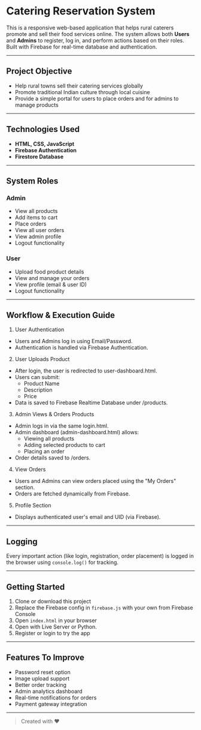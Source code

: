 #  Catering Reservation System

This is a responsive web-based application that helps rural caterers promote and sell their food services online. The system allows both **Users** and **Admins** to register, log in, and perform actions based on their roles.
Built with Firebase for real-time database and authentication.

---

##  Project Objective

- Help rural towns sell their catering services globally
- Promote traditional Indian culture through local cuisine
- Provide a simple portal for users to place orders and for admins to manage products

---

##  Technologies Used

- **HTML, CSS, JavaScript**
- **Firebase Authentication**
- **Firestore Database**

---

##  System Roles

### Admin
-  View all products
- Add items to cart
- Place orders
- View all user orders
- View admin profile
- Logout functionality

### User
- Upload food product details
- View and manage your orders
- View profile (email & user ID)
- Logout functionality

---
<!-- 
## 📁 Project Files
CATERING RESERVATION/
│
├── admin-dashboard.html       # Admin UI
├── admin.js                   # Admin logic
├── auth.js                    # Auth/login logic
├── dashboard.css              # Combined Admin/User dashboard styles
├── firebase.js                # Firebase config
├── index.html                 # Homepage (optional)
├── login.html                 # Login screen
├── orders.html                # (Deprecated if dashboard is unified)
├── upload.html                # (Deprecated if dashboard is unified)
├── package.json               # Node config (if using tools)
├── ReadMe.md                  # Project documentation ✅
├── style.css / style1.css     # Old or separate stylesheets
├── user-dashboard.html        # User dashboard
├── user.js                    # User logic
└── node_modules/              # (if used with npm or local dev tools) -->

## Workflow & Execution Guide
 1. User Authentication
- Users and Admins log in using Email/Password.
- Authentication is handled via Firebase Authentication.

 2. User Uploads Product
- After login, the user is redirected to user-dashboard.html.
- Users can submit:
    - Product Name
    - Description
    - Price
- Data is saved to Firebase Realtime Database under /products.

 3. Admin Views & Orders Products
- Admin logs in via the same login.html.
- Admin dashboard (admin-dashboard.html) allows:
    - Viewing all products
    - Adding selected products to cart
    - Placing an order
- Order details saved to /orders.
 4. View Orders
- Users and Admins can view orders placed using the "My Orders" section.
- Orders are fetched dynamically from Firebase.

 5. Profile Section
 - Displays authenticated user's email and UID (via Firebase).

---

##  Logging

Every important action (like login, registration, order placement) is logged in the browser using `console.log()` for tracking.

---

##  Getting Started

1. Clone or download this project  
2. Replace the Firebase config in `firebase.js` with your own from Firebase Console  
3. Open `index.html` in your browser  
4.  Open with Live Server or Python.
5. Register or login to try the app

---

##  Features To Improve

- Password reset option
- Image upload support
- Better order tracking
- Admin analytics dashboard
- Real-time notifications for orders
- Payment gateway integration

---

> Created with &hearts;
